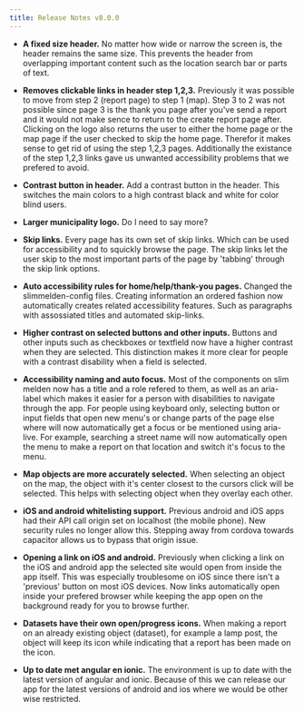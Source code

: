 ```yaml
---
title: Release Notes v8.0.0
---
```


* **A fixed size header.** No matter how wide or narrow the screen is, the header remains the same size. This prevents the header from overlapping important content such as the location search bar or parts of text.

* **Removes clickable links in header step 1,2,3.** Previously it was possible to move from step 2 (report page) to step 1 (map). Step 3 to 2 was not possible since page 3 is the thank you page after you've send a report and it would not make sence to return to the create report page after. Clicking on the logo also returns the user to either the home page or the map page if the user checked to skip the home page. Therefor it makes sense to get rid of using the step 1,2,3 pages. Additionally the existance of the step 1,2,3 links gave us unwanted accessibility problems that we prefered to avoid.

* **Contrast button in header.** Add a contrast button in the header. This switches the main colors to a high contrast black and white for color blind users.

* **Larger municipality logo.** Do I need to say more?

* **Skip links.** Every page has its own set of skip links. Which can be used for accessibility and to squickly browse the page. The skip links let the user skip to the most important parts of the page by 'tabbing' through the skip link options.

* **Auto accessibility rules for home/help/thank-you pages.** Changed the slimmelden-config files. Creating information an ordered fashion now automatically creates related accessibility features. Such as paragraphs with assossiated titles and automated skip-links.

* **Higher contrast on selected buttons and other inputs.** Buttons and other inputs such as checkboxes or textfield now have a higher contrast when they are selected. This distinction makes it more clear for people with a contrast disability when a field is selected.

* **Accessibility naming and auto focus.** Most of the components on slim melden now has a title and a role refered to them, as well as an aria-label which makes it easier for a person with disabilities to navigate through the app. For people using keyboard only, selecting button or input fields that open new menu's or change parts of the page else where will now automatically get a focus or be mentioned using aria-live. For example, searching a street name will now automatically open the menu to make a report on that location and switch it's focus to the menu.

* **Map objects are more accurately selected.** When selecting an object on the map, the object with it's center closest to the cursors click will be selected. This helps with selecting object when they overlay each other.

* **iOS and android whitelisting support.** Previous android and iOS apps had their API call origin set on localhost (the mobile phone). New security rules no longer allow this. Stepping away from cordova towards capacitor allows us to bypass that origin issue.

* **Opening a link on iOS and android.** Previously when clicking a link on the iOS and android app the selected site would open from inside the app itself. This was especially troublesome on iOS since there isn't a 'previous' button on most iOS devices. Now links automatically open inside your prefered browser while keeping the app open on the background ready for you to browse further.

* **Datasets have their own open/progress icons.** When making a report on an already existing object (dataset), for example a lamp post, the object will keep its icon while indicating that a report has been made on the icon.

* **Up to date met angular en ionic.** The environment is up to date with the latest version of angular and ionic. Because of this we can release our app for the latest versions of android and ios where we would be other wise restricted.